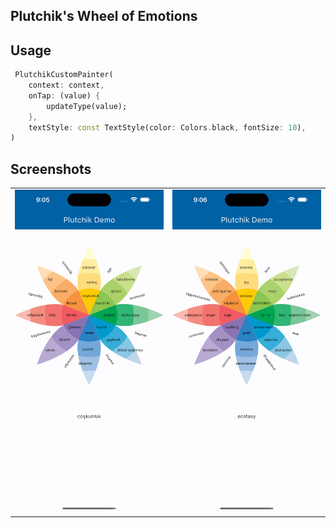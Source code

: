 <!--
This README describes the package. If you publish this package to pub.dev,
this README's contents appear on the landing page for your package.

For information about how to write a good package README, see the guide for
[writing package pages](https://dart.dev/guides/libraries/writing-package-pages).

For general information about developing packages, see the Dart guide for
[creating packages](https://dart.dev/guides/libraries/create-library-packages)
and the Flutter guide for
[developing packages and plugins](https://flutter.dev/developing-packages).
-->

## Plutchik's Wheel of Emotions

## Usage

```dart
 PlutchikCustomPainter(
    context: context,
    onTap: (value) {
        updateType(value);
    },
    textStyle: const TextStyle(color: Colors.black, fontSize: 10),
)
```

## Screenshots

|||
|:--:|:--:|
![tr](https://github.com/birhos/plutchik/raw/main/ss/tr.png)|![en](https://github.com/birhos/plutchik/raw/main/ss/en.png)|

